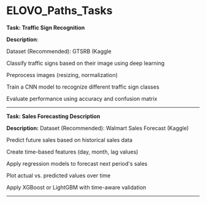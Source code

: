 ﻿# ELOVO_Paths_Tasks
**Task:  Traffic Sign Recognition** 

**Description**:

 Dataset (Recommended): GTSRB (Kaggle
 
 Classify traffic signs based on their image using deep learning
 
 Preprocess images (resizing, normalization)
 
 Train a CNN model to recognize different traffic sign classes
 
 Evaluate performance using accuracy and confusion matrix

 ******************************************************************************

  **Task:  Sales Forecasting Description**
  
**Description:**
Dataset (Recommended): Walmart Sales Forecast (Kaggle)

 Predict future sales based on historical sales data
 
 Create time-based features (day, month, lag values)
 
 Apply regression models to forecast next period's sales
 
 Plot actual vs. predicted values over time
 
Apply XGBoost or LightGBM with time-aware validation
**********************************************************************************





